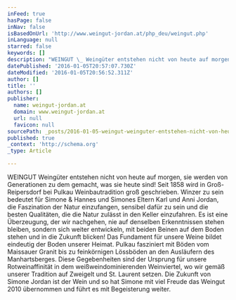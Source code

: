 ```yaml
---
inFeed: true
hasPage: false
inNav: false
isBasedOnUrl: 'http://www.weingut-jordan.at/php_deu/weingut.php'
inLanguage: null
starred: false
keywords: []
description: "WEINGUT \_ Weingüter entstehen nicht von heute auf morgen, sie werden von Generationen zu dem gemacht, was sie heute sind! \_ Seit 1858 wird in Groß-Reipersdorf b"
datePublished: '2016-01-05T20:57:07.730Z'
dateModified: '2016-01-05T20:56:52.311Z'
author: []
title: ''
authors: []
publisher:
  name: weingut-jordan.at
  domain: www.weingut-jordan.at
  url: null
  favicon: null
sourcePath: _posts/2016-01-05-weingut-weinguter-entstehen-nicht-von-heute-auf-morgen-si.md
published: true
_context: 'http://schema.org'
_type: Article

---
```

WEINGUT   Weingüter entstehen nicht von heute auf morgen, sie werden von Generationen zu dem gemacht, was sie heute sind!   Seit 1858 wird in Groß-Reipersdorf bei Pulkau Weinbautradition groß geschrieben. Winzer zu sein bedeutet für Simone & Hannes und Simones Eltern Karl und Anni Jordan, die Faszination der Natur einzufangen, sensibel dafür zu sein und die besten Qualitäten, die die Natur zulässt in den Keller einzufahren. Es ist eine Überzeugung, der wir nachgehen, nie auf denselben Erkenntnissen stehen bleiben, sondern sich weiter entwickeln, mit beiden Beinen auf dem Boden stehen und in die Zukunft blicken! Das Fundament für unsere Weine bildet eindeutig der Boden unserer Heimat. Pulkau fasziniert mit Böden vom Maissauer Granit bis zu feinkörnigen Lössböden an den Ausläufern des Manhartsberges. Diese Gegebenheiten sind der Ursprung für unsere Rotweinaffinität in dem weißweindominierenden Weinviertel, wo wir gemäß unserer Tradition auf Zweigelt und St. Laurent setzen. Die Zukunft von Simone Jordan ist der Wein und so hat Simone mit viel Freude das Weingut 2010 übernommen und führt es mit Begeisterung weiter.